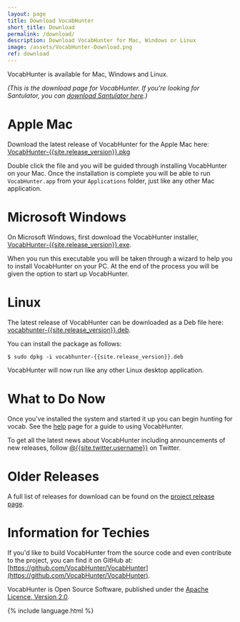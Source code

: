 ```yaml
---
layout: page
title: Download VocabHunter
short_title: Download
permalink: /download/
description: Download VocabHunter for Mac, Windows or Linux
image: /assets/VocabHunter-Download.png
ref: download
---
```


VocabHunter is available for Mac, Windows and Linux.

_(This is the download page for VocabHunter.  If you're looking for Santulator, you can [download Santulator here](https://santulator.github.io/download/).)_

# Apple Mac

Download the latest release of VocabHunter for the Apple Mac here: [VocabHunter-{{site.release_version}}.pkg](https://github.com/VocabHunter/VocabHunter/releases/download/{{site.release_version}}/VocabHunter-{{site.release_version}}.pkg)

Double click the file and you will be guided through installing VocabHunter on your Mac.  Once the installation is complete you will  be able to run `VocabHunter.app` from your `Applications` folder, just like any other Mac application.

# Microsoft Windows

On Microsoft Windows, first download the VocabHunter installer, [VocabHunter-{{site.release_version}}.exe](https://github.com/VocabHunter/VocabHunter/releases/download/{{site.release_version}}/VocabHunter-{{site.release_version}}.exe).

When you run this executable you will be taken through a wizard to help you to install VocabHunter on your PC.  At the end of the process you will be given the option to start up VocabHunter.

# Linux

The latest release of VocabHunter can be downloaded as a Deb file here: [vocabhunter-{{site.release_version}}.deb](https://github.com/VocabHunter/VocabHunter/releases/download/{{site.release_version}}/vocabhunter-{{site.release_version}}.deb).

You can install the package as follows:

~~~
$ sudo dpkg -i vocabhunter-{{site.release_version}}.deb
~~~

VocabHunter will now run like any other Linux desktop application.

# What to Do Now

Once you've installed the system and started it up you can begin hunting for vocab.  See the [help](/help) page for a guide to using VocabHunter.

To get all the latest news about VocabHunter including announcements of new releases, follow [@{{site.twitter.username}}]({{site.twitter.link}}) on Twitter.

# Older Releases

A full list of releases for download can be found on the [project release page](https://github.com/VocabHunter/VocabHunter/releases).

# Information for Techies

If you'd like to build VocabHunter from the source code and even contribute to the project, you can find it on GitHub at: [https://github.com/VocabHunter/VocabHunter](https://github.com/VocabHunter/VocabHunter).

VocabHunter is Open Source Software, published under the [Apache Licence, Version 2.0](http://www.apache.org/licenses/LICENSE-2.0).

{% include language.html %}
